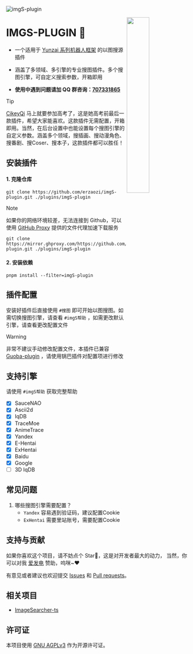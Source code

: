 ![imgS-plugin](https://socialify.git.ci/erzaozi/imgS-plugin/image?description=1&font=Raleway&forks=1&issues=1&language=1&name=1&owner=1&pattern=Circuit%20Board&pulls=1&stargazers=1&theme=Auto)

<img decoding="async" align=right src="https://cdn.jsdelivr.net/gh/erzaozi/imgS-plugin/resources/readme/girl.png" width="35%">

# IMGS-PLUGIN 🌰

- 一个适用于 [Yunzai 系列机器人框架](https://github.com/yhArcadia/Yunzai-Bot-plugins-index) 的以图搜源插件

- 涵盖了多领域、多引擎的专业搜图插件。多个搜图引擎，可自定义搜索参数，开箱即用

- **使用中遇到问题请加 QQ 群咨询：[707331865](https://qm.qq.com/q/TXTIS9KhO2)**

> [!TIP]
> [CikeyQi](https://github.com/CikeyQi) 马上就要参加高考了，这是她高考前最后一款插件，希望大家能喜欢。这款插件无需配置，开箱即用。当然，在后台设置中也能设置每个搜图引擎的自定义参数。涵盖多个领域，搜插画、搜动漫角色、搜番剧、搜Coser、搜本子，这款插件都可以胜任！

## 安装插件

#### 1. 克隆仓库

```
git clone https://github.com/erzaozi/imgS-plugin.git ./plugins/imgS-plugin
```

> [!NOTE]
> 如果你的网络环境较差，无法连接到 Github，可以使用 [GitHub Proxy](https://mirror.ghproxy.com/) 提供的文件代理加速下载服务
>
> ```
> git clone https://mirror.ghproxy.com/https://github.com/erzaozi/imgS-plugin.git ./plugins/imgS-plugin
> ```

#### 2. 安装依赖

```
pnpm install --filter=imgS-plugin
```

## 插件配置

安装好插件后直接使用 `#搜图` 即可开始以图搜图。如需切换搜图引擎，请查看 `#imgS帮助` ，如需更改默认引擎，请查看更改配置文件

> [!WARNING]
> 非常不建议手动修改配置文件，本插件已兼容 [Guoba-plugin](https://github.com/guoba-yunzai/guoba-plugin) ，请使用锅巴插件对配置项进行修改

## 支持引擎

请使用 `#imgS帮助` 获取完整帮助

- [x] SauceNAO
- [x] Ascii2d
- [x] IqDB
- [x] TraceMoe
- [x] AnimeTrace
- [x] Yandex
- [x] E-Hentai
- [x] ExHentai
- [x] Baidu
- [x] Google
- [ ] 3D IqDB

## 常见问题

1. 哪些搜图引擎需要配置？
   - `Yandex` 容易遇到验证码，建议配置Cookie
   - `ExHentai` 需要里站账号，需要配置Cookie

## 支持与贡献

如果你喜欢这个项目，请不妨点个 Star🌟，这是对开发者最大的动力， 当然，你可以对我 [爱发电](https://afdian.net/a/sumoqi) 赞助，呜咪~❤️

有意见或者建议也欢迎提交 [Issues](https://github.com/erzaozi/imgS-plugin/issues) 和 [Pull requests](https://github.com/erzaozi/imgS-plugin/pulls)。

## 相关项目

- [ImageSearcher-ts](https://github.com/huankong233/ImageSearcher-ts)

## 许可证

本项目使用 [GNU AGPLv3](https://choosealicense.com/licenses/agpl-3.0/) 作为开源许可证。

